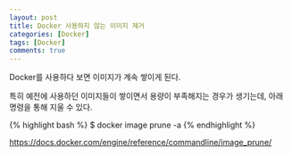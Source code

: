 ```yaml
---
layout: post
title: Docker 사용하지 않는 이미지 제거
categories: [Docker]
tags: [Docker]
comments: true
---
```


Docker를 사용하다 보면 이미지가 계속 쌓이게 된다.

특히 예전에 사용하던 이미지들이 쌓이면서 용량이 부족해지는 경우가 생기는데, 아래 명령을 통해 지울 수 있다.

{% highlight bash %}
$ docker image prune -a
{% endhighlight %}

https://docs.docker.com/engine/reference/commandline/image_prune/